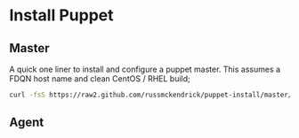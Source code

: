 # Install Puppet

## Master

A quick one liner to install and configure a puppet master. This assumes a FDQN host name and clean CentOS / RHEL build;

```bash
curl -fsS https://raw2.github.com/russmckendrick/puppet-install/master/install | bash
```


## Agent

